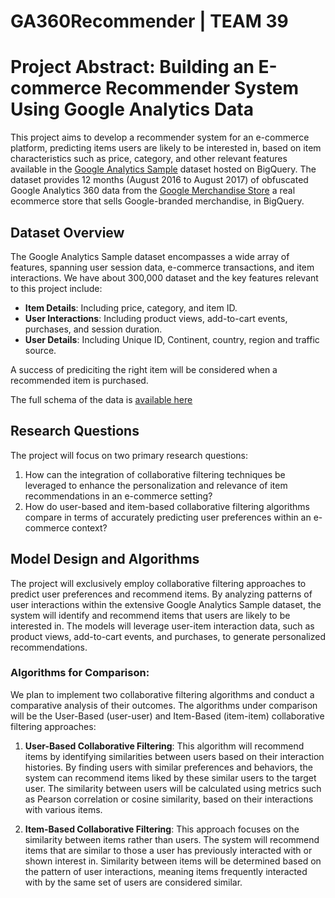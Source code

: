 # GA360Recommender | TEAM 39

# Project Abstract: Building an E-commerce Recommender System Using Google Analytics Data

This project aims to develop a recommender system for an e-commerce platform, predicting items users are likely to be interested in, based on item characteristics such as price, category, and other relevant features available in the [Google Analytics Sample](https://console.cloud.google.com/marketplace/product/obfuscated-ga360-data/obfuscated-ga360-data?project=realtime-gan) dataset hosted on BigQuery. The dataset provides 12 months (August 2016 to August 2017) of obfuscated Google Analytics 360 data from the [Google Merchandise Store](https://shop.merch.google/canada) a real ecommerce store that sells Google-branded merchandise, in BigQuery.

## Dataset Overview

The Google Analytics Sample dataset encompasses a wide array of features, spanning user session data, e-commerce transactions, and item interactions. We have about 300,000 dataset and the key features relevant to this project include:

- **Item Details**: Including price, category, and item ID.
- **User Interactions**: Including product views, add-to-cart events, purchases, and session duration.
- **User Details**: Including Unique ID, Continent, country, region and traffic source. 

A success of prediciting the right item will be considered when a recommended item is purchased. 

The full schema of the data is [available here](https://support.google.com/analytics/answer/3437719?hl=en)

## Research Questions

The project will focus on two primary research questions:

1. How can the integration of collaborative filtering techniques be leveraged to enhance the personalization and relevance of item recommendations in an e-commerce setting?
2. How do user-based and item-based collaborative filtering algorithms compare in terms of accurately predicting user preferences within an e-commerce context?

## Model Design and Algorithms

The project will exclusively employ collaborative filtering approaches to predict user preferences and recommend items. By analyzing patterns of user interactions within the extensive Google Analytics Sample dataset, the system will identify and recommend items that users are likely to be interested in. The models will leverage user-item interaction data, such as product views, add-to-cart events, and purchases, to generate personalized recommendations.

### Algorithms for Comparison:

We plan to implement two collaborative filtering algorithms and conduct a comparative analysis of their outcomes. The algorithms under comparison will be the User-Based (user-user) and Item-Based (item-item) collaborative filtering approaches:

1. **User-Based Collaborative Filtering**: This algorithm will recommend items by identifying similarities between users based on their interaction histories. By finding users with similar preferences and behaviors, the system can recommend items liked by these similar users to the target user. The similarity between users will be calculated using metrics such as Pearson correlation or cosine similarity, based on their interactions with various items.

2. **Item-Based Collaborative Filtering**: This approach focuses on the similarity between items rather than users. The system will recommend items that are similar to those a user has previously interacted with or shown interest in. Similarity between items will be determined based on the pattern of user interactions, meaning items frequently interacted with by the same set of users are considered similar.

